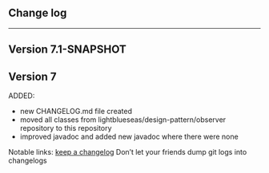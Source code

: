 ## Change log
----------------------

Version 7.1-SNAPSHOT
-------------


Version 7
-------------

ADDED:

- new CHANGELOG.md file created
- moved all classes from lightblueseas/design-pattern/observer repository to this repository
- improved javadoc and added new javadoc where there were none

Notable links:
[keep a changelog](http://keepachangelog.com/en/1.0.0/) Don’t let your friends dump git logs into changelogs
